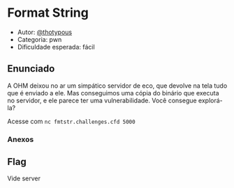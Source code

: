 # Format String

* Autor: [@thotypous](https://github.com/thotypous)
* Categoria: pwn
* Dificuldade esperada: fácil

## Enunciado

A OHM deixou no ar um simpático servidor de eco, que devolve na tela tudo que é enviado a ele. Mas conseguimos uma cópia do binário que executa no servidor, e ele parece ter uma vulnerabilidade. Você consegue explorá-la?

Acesse com `nc fmtstr.challenges.cfd 5000`

### Anexos


## Flag

Vide server
